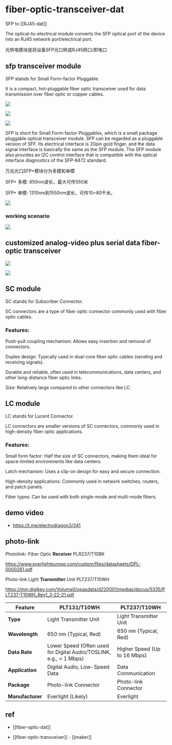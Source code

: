 
# fiber-optic-transceiver-dat

SFP to [[RJ45-dat]]

The optical-to-electrical module converts the SFP optical port of the device into an RJ45 network port/electrical port.

光转电模块是将设备SFP光口转成RJ45网口/即电口


##  sfp transceiver module

SFP stands for Small Form-factor Pluggable.

It is a compact, hot-pluggable fiber optic transceiver used for data transmission over fiber optic or copper cables.

![](2025-03-27-17-31-03.png)

![](2025-03-27-17-55-17.png)

![](2025-03-27-18-41-19.png)

SFP is short for Small Form-factor Pluggables, which is a small package pluggable optical transceiver module. SFP can be regarded as a pluggable version of SFF. Its electrical interface is 20pin gold finger, and the data signal interface is basically the same as the SFP module. The SFP module also provides an I2C control interface that is compatible with the optical interface diagnostics of the SFP-8472 standard.


万兆光口SFP+模块分为多模和单模 

SFP+ 多模: 850nm波长，最大可传550米

SFP+ 单模: 1310nm到1550nm波长，可传10~80千米。

![](2025-03-27-18-46-06.png)

### working scenario 

![](2025-03-27-18-03-01.png)


## customized analog-video plus serial data fiber-optic transceiver

![](2025-03-27-18-17-54.png)

![](2025-03-27-18-19-08.png)



## SC module 

SC stands for Subscriber Connector.

SC connectors are a type of fiber optic connector commonly used with fiber optic cables.

### Features:

Push-pull coupling mechanism: Allows easy insertion and removal of connectors.

Duplex design: Typically used in dual-core fiber optic cables (sending and receiving signals).

Durable and reliable, often used in telecommunications, data centers, and other long-distance fiber optic links.

Size: Relatively large compared to other connectors like LC.

## LC module 

LC stands for Lucent Connector.

LC connectors are smaller versions of SC connectors, commonly used in high-density fiber optic applications.

### Features:

Small form factor: Half the size of SC connectors, making them ideal for space-limited environments like data centers.

Latch mechanism: Uses a clip-on design for easy and secure connection.

High-density applications: Commonly used in network switches, routers, and patch panels.

Fiber types: Can be used with both single-mode and multi-mode fibers.

## demo video 

- https://t.me/electrodragon3/341



## photo-link 

Photolink- Fiber Optic **Receiver** PLR237/T10BK 

https://www.everlighteurope.com/custom/files/datasheets/DPL-0000261.pdf

Photo-link Light **Transmitter** Unit PLT237/T10WH

https://mm.digikey.com/Volume0/opasdata/d220001/medias/docus/5335/PLT237-T10WH_Rev1_3-22-21.pdf


| Feature         | PLT131/T10WH                     | PLT237/T10WH                     |
|-----------------|----------------------------------|----------------------------------|
| **Type**        | Light Transmitter Unit           | Light Transmitter Unit           |
| **Wavelength**  | 650 nm (Typical, Red)            | 650 nm (Typical, Red)            |
| **Data Rate**   | Lower Speed (Often used for Digital Audio/TOSLINK, e.g., < 1 Mbps) | Higher Speed (Up to 16 Mbps)     |
| **Application** | Digital Audio, Low-Speed Data    | Data Communication             |
| **Package**     | Photo-link Connector             | Photo-link Connector             |
| **Manufacturer**| Everlight (Likely)               | Everlight                        |



## ref 

- [[fiber-optic-dat]]
  
- [[fiber-optic-transceiver]] - [[maker]]

